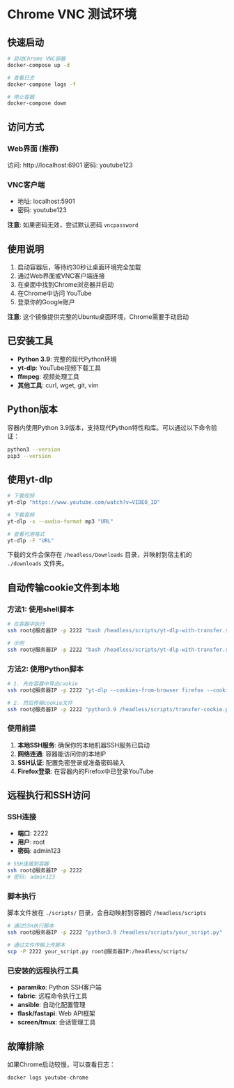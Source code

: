 # Chrome VNC 测试环境

## 快速启动

```bash
# 启动Chrome VNC容器
docker-compose up -d

# 查看日志
docker-compose logs -f

# 停止容器
docker-compose down
```

## 访问方式

### Web界面 (推荐)
访问: http://localhost:6901
密码: youtube123

### VNC客户端
- 地址: localhost:5901
- 密码: youtube123

**注意**: 如果密码无效，尝试默认密码 `vncpassword`

## 使用说明

1. 启动容器后，等待约30秒让桌面环境完全加载
2. 通过Web界面或VNC客户端连接
3. 在桌面中找到Chrome浏览器并启动
4. 在Chrome中访问 YouTube
5. 登录你的Google账户

**注意**: 这个镜像提供完整的Ubuntu桌面环境，Chrome需要手动启动

## 已安装工具

- **Python 3.9**: 完整的现代Python环境
- **yt-dlp**: YouTube视频下载工具
- **ffmpeg**: 视频处理工具
- **其他工具**: curl, wget, git, vim

## Python版本

容器内使用Python 3.9版本，支持现代Python特性和库。可以通过以下命令验证：

```bash
python3 --version
pip3 --version
```

## 使用yt-dlp

```bash
# 下载视频
yt-dlp "https://www.youtube.com/watch?v=VIDEO_ID"

# 下载音频
yt-dlp -x --audio-format mp3 "URL"

# 查看可用格式
yt-dlp -F "URL"
```

下载的文件会保存在 `/headless/Downloads` 目录，并映射到宿主机的 `./downloads` 文件夹。

## 自动传输cookie文件到本地

### 方法1: 使用shell脚本

```bash
# 在容器中执行
ssh root@服务器IP -p 2222 "bash /headless/scripts/yt-dlp-with-transfer.sh 'https://www.youtube.com/watch?v=VIDEO_ID' '你的本地IP' '你的用户名' '/本地/路径' [SSH端口]"

# 示例
ssh root@服务器IP -p 2222 "bash /headless/scripts/yt-dlp-with-transfer.sh 'https://www.youtube.com/watch?v=laHxlpR0rBE' '192.168.1.100' 'john' '/home/john/downloads' 22"
```

### 方法2: 使用Python脚本

```bash
# 1. 先在容器中导出cookie
ssh root@服务器IP -p 2222 "yt-dlp --cookies-from-browser firefox --cookies /headless/Downloads/cookie.txt -F 'https://www.youtube.com/watch?v=VIDEO_ID'"

# 2. 然后传输cookie文件
ssh root@服务器IP -p 2222 "python3.9 /headless/scripts/transfer-cookie.py '你的本地IP' '你的用户名' '/本地/路径' [SSH端口]"
```

### 使用前提

1. **本地SSH服务**: 确保你的本地机器SSH服务已启动
2. **网络连通**: 容器能访问你的本地IP
3. **SSH认证**: 配置免密登录或准备密码输入
4. **Firefox登录**: 在容器内的Firefox中已登录YouTube

## 远程执行和SSH访问

### SSH连接
- **端口**: 2222
- **用户**: root
- **密码**: admin123

```bash
# SSH连接到容器
ssh root@服务器IP -p 2222
# 密码: admin123
```

### 脚本执行
脚本文件放在 `./scripts/` 目录，会自动映射到容器的 `/headless/scripts`

```bash
# 通过SSH执行脚本
ssh root@服务器IP -p 2222 "python3.9 /headless/scripts/your_script.py"

# 通过文件传输上传脚本
scp -P 2222 your_script.py root@服务器IP:/headless/scripts/
```

### 已安装的远程执行工具

- **paramiko**: Python SSH客户端
- **fabric**: 远程命令执行工具
- **ansible**: 自动化配置管理
- **flask/fastapi**: Web API框架
- **screen/tmux**: 会话管理工具

## 故障排除

如果Chrome启动较慢，可以查看日志：
```bash
docker logs youtube-chrome
```